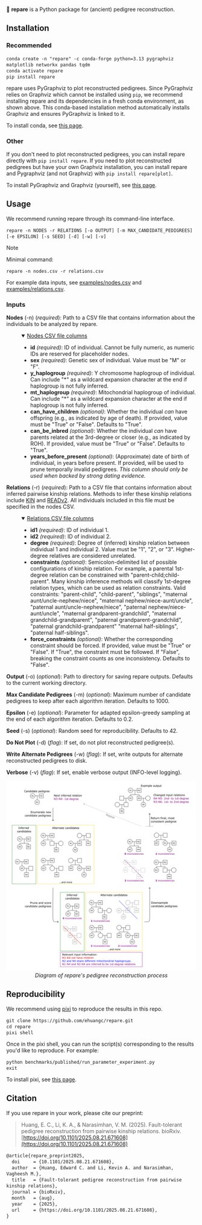 🌲 **repare** is a Python package for (ancient) pedigree reconstruction.

## Installation

### Recommended
```
conda create -n "repare" -c conda-forge python=3.13 pygraphviz matplotlib networkx pandas tqdm
conda activate repare
pip install repare
```
repare uses PyGraphviz to plot reconstructed pedigrees. Since PyGraphviz relies on Graphviz which cannot be installed using `pip`, we recommend installing repare and its dependencies in a fresh conda environment, as shown above. This conda-based installation method automatically installs Graphviz and ensures PyGraphviz is linked to it.

To install conda, see [this page](https://www.anaconda.com/docs/getting-started/miniconda/install).

### Other
If you don't need to plot reconstructed pedigrees, you can install repare directly with `pip install repare`. If you need to plot reconstructed pedigrees but have your own Graphviz installation, you can install repare and Pygraphviz (and not Graphviz) with `pip install repare[plot]`.

To install PyGraphviz and Graphviz (yourself), see [this page](https://pygraphviz.github.io/documentation/stable/install.html).

## Usage

We recommend running repare through its command-line interface.
```
repare -n NODES -r RELATIONS [-o OUTPUT] [-m MAX_CANDIDATE_PEDIGREES] [-e EPSILON] [-s SEED] [-d] [-w] [-v]
```

> [!NOTE]
> Minimal command:
> ```
> repare -n nodes.csv -r relations.csv
> ```
> For example data inputs, see [examples/nodes.csv](https://github.com/ehuangc/repare/blob/main/examples/nodes.csv) and [examples/relations.csv](https://github.com/ehuangc/repare/blob/main/examples/relations.csv).

### Inputs
**Nodes** (-n) (*required*): Path to a CSV file that contains information about the individuals to be analyzed by repare. 

<dl>
  <dd>
<details open>
  <summary><ins>Nodes CSV file columns</ins></summary>

  - **id** *(required)*: ID of individual. Cannot be fully numeric, as numeric IDs are reserved for placeholder nodes.
  - **sex** *(required)*: Genetic sex of individual. Value must be "M" or "F".
  - **y_haplogroup** *(required)*: Y chromosome haplogroup of individual. Can include "*" as a wildcard expansion character at the end if haplogroup is not fully inferred.
  - **mt_haplogroup** *(required)*: Mitochondrial haplogroup of individual. Can include "*" as a wildcard expansion character at the end if haplogroup is not fully inferred.
  - **can_have_children** *(optional)*: Whether the individual *can* have offspring (e.g., as indicated by age of death). If provided, value must be "True" or "False". Defaults to "True".
  - **can_be_inbred** *(optional)*: Whether the individual *can* have parents related at the 3rd-degree or closer (e.g., as indicated by ROH). If provided, value must be "True" or "False". Defaults to "True".
  - **years_before_present** *(optional)*: (Approximate) date of birth of individual, in years before present. If provided, will be used to prune temporally invalid pedigrees. *This column should only be used when backed by strong dating evidence.*
</details>
  </dd>
</dl>

**Relations** (-r) (*required*): Path to a CSV file that contains information about inferred pairwise kinship relations. Methods to infer these kinship relations include [KIN](https://doi.org/10.1186/s13059-023-02847-7) and [READv2](https://doi.org/10.1186/s13059-024-03350-3). All individuals included in this file must be specified in the nodes CSV.

<dl>
  <dd>
<details open>
  <summary><ins>Relations CSV file columns</ins></summary>

  - **id1** *(required)*: ID of individual 1.
  - **id2** *(required)*: ID of individual 2.
  - **degree** *(required)*: Degree of (inferred) kinship relation between individual 1 and individual 2. Value must be "1", "2", or "3". Higher-degree relatives are considered unrelated.
  - **constraints** *(optional)*: Semicolon-delimited list of possible configurations of kinship relation. For example, a parental 1st-degree relation can be constrained with "parent-child;child-parent". Many kinship inference methods will classify 1st-degree relation types, which can be used as relation constraints. Valid constraints: "parent-child", "child-parent", "siblings", "maternal aunt/uncle-nephew/niece", "maternal nephew/niece-aunt/uncle", "paternal aunt/uncle-nephew/niece", "paternal nephew/niece-aunt/uncle", "maternal grandparent-grandchild", "maternal grandchild-grandparent", "paternal grandparent-grandchild", "paternal grandchild-grandparent" "maternal half-siblings", "paternal half-siblings".
  - **force_constraints** *(optional)*: Whether the corresponding constraint should be forced. If provided, value must be "True" or "False". If "True", the constraint must be followed. If "False", breaking the constraint counts as one inconsistency. Defaults to "False".
</details>
  </dd>
</dl>

**Output** (-o) (*optional*): Path to directory for saving repare outputs. Defaults to the current working directory.

**Max Candidate Pedigrees** (-m) (*optional*): Maximum number of candidate pedigrees to keep after each algorithm iteration. Defaults to 1000.

**Epsilon** (-e) (*optional*): Parameter for adapted epsilon-greedy sampling at the end of each algorithm iteration. Defaults to 0.2.

**Seed** (-s) (*optional*): Random seed for reproducibility. Defaults to 42.

**Do Not Plot** (-d) (*flag*): If set, do not plot reconstructed pedigree(s).

**Write Alternate Pedigrees** (-w) (*flag*): If set, write outputs for alternate reconstructed pedigrees to disk.

**Verbose** (-v) (*flag*): If set, enable verbose output (INFO-level logging).

<p align="center">
  <img src="https://raw.githubusercontent.com/ehuangc/repare/main/examples/algorithm_diagram.svg" alt="Reconstruction Process Diagram" />
  <br>
  <em>Diagram of repare's pedigree reconstruction process</em>
</p>

## Reproducibility
We recommend using [pixi](https://pixi.sh/) to reproduce the results in this repo.
```
git clone https://github.com/ehuangc/repare.git
cd repare
pixi shell
```

Once in the pixi shell, you can run the script(s) corresponding to the results you'd like to reproduce. For example:
```
python benchmarks/published/run_parameter_experiment.py
exit
```
To install pixi, see [this page](https://pixi.sh/latest/installation/).

## Citation
If you use repare in your work, please cite our preprint:

> Huang, E. C., Li, K. A., & Narasimhan, V. M. (2025). Fault-tolerant pedigree reconstruction from pairwise kinship relations. bioRxiv. [https://doi.org/10.1101/2025.08.21.671608](https://doi.org/10.1101/2025.08.21.671608)

```
@article{repare_preprint2025,
  doi     = {10.1101/2025.08.21.671608},
  author  = {Huang, Edward C. and Li, Kevin A. and Narasimhan, Vagheesh M.},
  title   = {Fault-tolerant pedigree reconstruction from pairwise kinship relations},
  journal = {bioRxiv},
  month   = {aug},
  year    = {2025},
  url     = {https://doi.org/10.1101/2025.08.21.671608},
}
```
